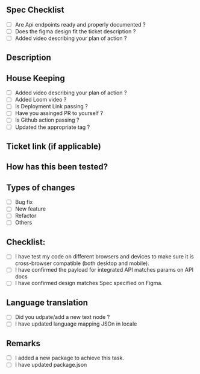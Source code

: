 ## Spec Checklist

- [ ] Are Api endpoints ready and properly documented ?
- [ ] Does the figma design fit the ticket description ?
- [ ] Added video describing your plan of action ?

## Description

<!--- Describe your changes in detail -->

## House Keeping

- [ ] Added video describing your plan of action ?
- [ ] Added Loom video ?
- [ ] Is Deployment Link passing ?
- [ ] Have you assinged PR to yourself ?
- [ ] Is Github action passing ?
- [ ] Updated the appropriate tag ?

## Ticket link (if applicable)

<!--- Uncomment the below line and correct the ticket number at the end of URL -->
<!-- [Task Link](https://gitstart.tryretool.com/apps/GitStart/Developer%3A%20Task%20Detail%20View?taskId=1422) -->

## How has this been tested?

<!--- Please describe in detail how you tested your changes. -->

## Types of changes

<!--- What types of changes does your code introduce? tick boxes that apply: -->

- [ ] Bug fix
- [ ] New feature
- [ ] Refactor
- [ ] Others

## Checklist:

<!--- tick boxes that apply. -->

- [ ] I have test my code on different browsers and devices to make sure it is cross-browser compatible (both desktop and mobile).
- [ ] I have confirmed the payload for integrated API matches params on API docs
- [ ] I have confirmed design matches Spec specified on Figma.

## Language translation

<!--- Tick  boxes that apply. -->

- [ ] Did you udpate/add a new text node ?
- [ ] I have updated language mapping JSOn in locale

## Remarks

<!--- Tick  boxes that apply. -->

- [ ] I added a new package to achieve this task.
- [ ] I have updated package.json
